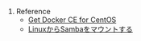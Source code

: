 1. Reference
   - [Get Docker CE for CentOS](https://docs.docker.com/install/linux/docker-ce/centos)
   - [LinuxからSambaをマウントする](https://qiita.com/dojineko/items/e6c21f3fe309b5aae694)

